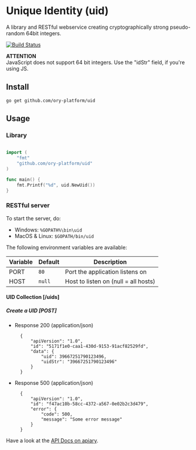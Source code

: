 # Unique Identity (uid)

A library and RESTful webservice creating cryptographically strong pseudo-random 64bit integers.

[![Build Status](https://travis-ci.org/ory-platform/uid-server.svg)](https://travis-ci.org/ory-platform/uid-server)

**ATTENTION**  
JavaScript does not support 64 bit integers. Use the "idStr" field, if you're using JS.

## Install

```
go get github.com/ory-platform/uid
```
## Usage

### Library

```go

import (
    "fmt"
    "github.com/ory-platform/uid"
)

func main() {
    fmt.Printf("%d", uid.NewUid())
}
```

### RESTful server

To start the server, do:
* Windows: `%GOPATH%\bin\uid`
* MacOS & Linux: `$GOPATH/bin/uid`

The following environment variables are available:

| Variable             | Default                           | Description                          |
| -------------------- | --------------------------------- | ------------------------------------ |
| PORT                 | `80`                              | Port the application listens on      |
| HOST                 | `null`                            | Host to listen on (null = all hosts) |


#### UID Collection [/uids]

##### Create a UID [POST]
+ Response 200 (application/json)

        {
            "apiVersion": "1.0",
            "id": "5171f1e0-caa1-430d-9153-91acf82529fd",
            "data": {
                "uid": 39667251790123496,
                "uidStr": "39667251790123496"
            }
        }
        
+ Response 500 (application/json)
        
        {
            "apiVersion": "1.0",
            "id": "f47ac10b-58cc-4372-a567-0e02b2c3d479",
            "error": {
                "code": 500,
                "message": "Some error message"
            }
        }

Have a look at the [API Docs on apiary](http://docs.oryplatformuidserver.apiary.io/).
